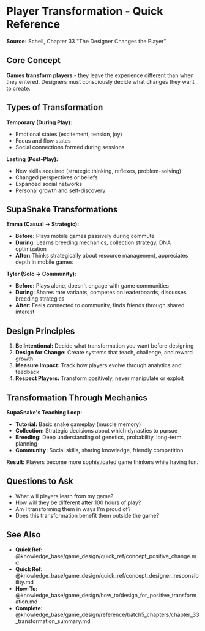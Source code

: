 # Player Transformation - Quick Reference

**Source:** Schell, Chapter 33 "The Designer Changes the Player"

## Core Concept

**Games transform players** - they leave the experience different than when they entered. Designers must consciously decide what changes they want to create.

## Types of Transformation

**Temporary (During Play):**
- Emotional states (excitement, tension, joy)
- Focus and flow states
- Social connections formed during sessions

**Lasting (Post-Play):**
- New skills acquired (strategic thinking, reflexes, problem-solving)
- Changed perspectives or beliefs
- Expanded social networks
- Personal growth and self-discovery

## SupaSnake Transformations

**Emma (Casual → Strategic):**
- **Before:** Plays mobile games passively during commute
- **During:** Learns breeding mechanics, collection strategy, DNA optimization
- **After:** Thinks strategically about resource management, appreciates depth in mobile games

**Tyler (Solo → Community):**
- **Before:** Plays alone, doesn't engage with game communities
- **During:** Shares rare variants, competes on leaderboards, discusses breeding strategies
- **After:** Feels connected to community, finds friends through shared interest

## Design Principles

1. **Be Intentional:** Decide what transformation you want before designing
2. **Design for Change:** Create systems that teach, challenge, and reward growth
3. **Measure Impact:** Track how players evolve through analytics and feedback
4. **Respect Players:** Transform positively, never manipulate or exploit

## Transformation Through Mechanics

**SupaSnake's Teaching Loop:**
- **Tutorial:** Basic snake gameplay (muscle memory)
- **Collection:** Strategic decisions about which dynasties to pursue
- **Breeding:** Deep understanding of genetics, probability, long-term planning
- **Community:** Social skills, sharing knowledge, friendly competition

**Result:** Players become more sophisticated game thinkers while having fun.

## Questions to Ask

- What will players learn from my game?
- How will they be different after 100 hours of play?
- Am I transforming them in ways I'm proud of?
- Does this transformation benefit them outside the game?

## See Also

- **Quick Ref:** @knowledge_base/game_design/quick_ref/concept_positive_change.md
- **Quick Ref:** @knowledge_base/game_design/quick_ref/concept_designer_responsibility.md
- **How-To:** @knowledge_base/game_design/how_to/design_for_positive_transformation.md
- **Complete:** @knowledge_base/game_design/reference/batch5_chapters/chapter_33_transformation_summary.md
